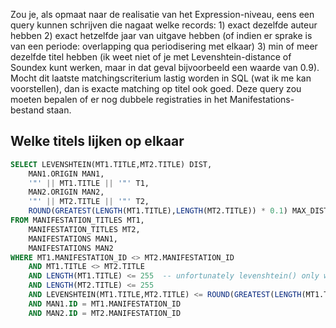 Zou je, als opmaat naar de realisatie van het Expression-niveau, eens een query
kunnen schrijven die nagaat welke records: 1) exact dezelfde auteur hebben 2)
exact hetzelfde jaar van uitgave hebben (of indien er sprake is van een
periode: overlapping qua periodisering met elkaar) 3) min of meer dezelfde
titel hebben (ik weet niet of je met Levenshtein-distance of Soundex kunt
werken, maar in dat geval bijvoorbeeld een waarde van 0.9). Mocht dit laatste
matchingscriterium lastig worden in SQL (wat ik me kan voorstellen), dan is
exacte matching op titel ook goed. Deze query zou moeten bepalen of er nog
dubbele registraties in het Manifestations-bestand staan.

## Welke titels lijken op elkaar
```sql
SELECT LEVENSHTEIN(MT1.TITLE,MT2.TITLE) DIST,
	MAN1.ORIGIN MAN1,
	'"' || MT1.TITLE || '"' T1,
	MAN2.ORIGIN MAN2,
	'"' || MT2.TITLE || '"' T2,
	ROUND(GREATEST(LENGTH(MT1.TITLE),LENGTH(MT2.TITLE)) * 0.1) MAX_DIST
FROM MANIFESTATION_TITLES MT1,
	MANIFESTATION_TITLES MT2,
	MANIFESTATIONS MAN1,
	MANIFESTATIONS MAN2
WHERE MT1.MANIFESTATION_ID <> MT2.MANIFESTATION_ID
	AND MT1.TITLE <> MT2.TITLE
	AND LENGTH(MT1.TITLE) <= 255  -- unfortunately levenshtein() only works on string length <= 255
	AND LENGTH(MT2.TITLE) <= 255
	AND LEVENSHTEIN(MT1.TITLE,MT2.TITLE) <= ROUND(GREATEST(LENGTH(MT1.TITLE),LENGTH(MT2.TITLE)) * 0.1)
	AND MAN1.ID = MT1.MANIFESTATION_ID
	AND MAN2.ID = MT2.MANIFESTATION_ID
